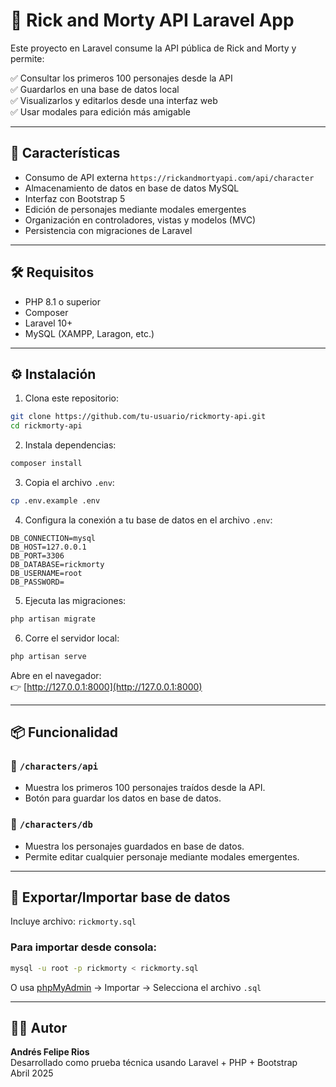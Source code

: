 # 🧪 Rick and Morty API Laravel App

Este proyecto en Laravel consume la API pública de Rick and Morty y permite:

✅ Consultar los primeros 100 personajes desde la API  
✅ Guardarlos en una base de datos local  
✅ Visualizarlos y editarlos desde una interfaz web  
✅ Usar modales para edición más amigable

---

## 🚀 Características

- Consumo de API externa `https://rickandmortyapi.com/api/character`
- Almacenamiento de datos en base de datos MySQL
- Interfaz con Bootstrap 5
- Edición de personajes mediante modales emergentes
- Organización en controladores, vistas y modelos (MVC)
- Persistencia con migraciones de Laravel

---

## 🛠️ Requisitos

- PHP 8.1 o superior
- Composer
- Laravel 10+
- MySQL (XAMPP, Laragon, etc.)

---

## ⚙️ Instalación

1. Clona este repositorio:

```bash
git clone https://github.com/tu-usuario/rickmorty-api.git
cd rickmorty-api
```

2. Instala dependencias:

```bash
composer install
```

3. Copia el archivo `.env`:

```bash
cp .env.example .env
```

4. Configura la conexión a tu base de datos en el archivo `.env`:

```env
DB_CONNECTION=mysql
DB_HOST=127.0.0.1
DB_PORT=3306
DB_DATABASE=rickmorty
DB_USERNAME=root
DB_PASSWORD=
```

5. Ejecuta las migraciones:

```bash
php artisan migrate
```

6. Corre el servidor local:

```bash
php artisan serve
```

Abre en el navegador:  
👉 [http://127.0.0.1:8000](http://127.0.0.1:8000)

---

## 📦 Funcionalidad

### 🔎 `/characters/api`
- Muestra los primeros 100 personajes traídos desde la API.
- Botón para guardar los datos en base de datos.

### 🧾 `/characters/db`
- Muestra los personajes guardados en base de datos.
- Permite editar cualquier personaje mediante modales emergentes.

---

## 💾 Exportar/Importar base de datos

Incluye archivo: `rickmorty.sql`

### Para importar desde consola:

```bash
mysql -u root -p rickmorty < rickmorty.sql
```

O usa [phpMyAdmin](http://localhost/phpmyadmin) → Importar → Selecciona el archivo `.sql`

---

## 👨‍💻 Autor

**Andrés Felipe Rios**  
Desarrollado como prueba técnica usando Laravel + PHP + Bootstrap  
Abril 2025


